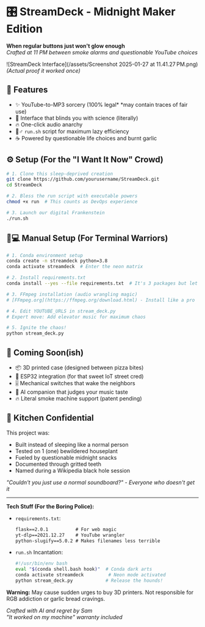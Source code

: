# 🎛️ StreamDeck - Midnight Maker Edition

**When regular buttons just won't glow enough**  
*Crafted at 11 PM between smoke alarms and questionable YouTube choices*

![StreamDeck Interface](/assets/Screenshot 2025-01-27 at 11.41.27 PM.png)  
*(Actual proof it worked once)*

## 🚀 Features
- ✨ YouTube-to-MP3 sorcery (100% legal* *may contain traces of fair use)
- 🌌 Interface that blinds you with science (literally)
- 🔥 One-click audio anarchy
- 🏃♂️ `run.sh` script for maximum lazy efficiency
- ☕ Powered by questionable life choices and burnt garlic

## ⚙️ Setup (For the "I Want It Now" Crowd)

```bash
# 1. Clone this sleep-deprived creation
git clone https://github.com/yourusername/StreamDeck.git
cd StreamDeck

# 2. Bless the run script with executable powers
chmod +x run  # This counts as DevOps experience

# 3. Launch our digital Frankenstein
./run.sh
```

## 🧑💻 Manual Setup (For Terminal Warriors)

```bash
# 1. Conda environment setup
conda create -n streamdeck python=3.8
conda activate streamdeck  # Enter the neon matrix

# 2. Install requirements.txt
conda install --yes --file requirements.txt  # It's 3 packages but let's pretend

# 3. FFmpeg installation (audio wrangling magic)
# [FFmpeg.org](https://ffmpeg.org/download.html) - Install like a pro

# 4. Edit YOUTUBE_URLS in stream_deck.py
# Expert move: Add elevator music for maximum chaos

# 5. Ignite the chaos!
python stream_deck.py
```

## 🔮 Coming Soon(ish)
- 📦 3D printed case (designed between pizza bites)
- 🔌 ESP32 integration (for that sweet IoT street cred)
- 🎚️ Mechanical switches that wake the neighbors
- 🤖 AI companion that judges your music taste
- 🔥 Literal smoke machine support (patent pending)

## 🍳 Kitchen Confidential
This project was:
- Built instead of sleeping like a normal person
- Tested on 1 (one) bewildered houseplant
- Fueled by questionable midnight snacks
- Documented through gritted teeth
- Named during a Wikipedia black hole session

*"Couldn't you just use a normal soundboard?" - Everyone who doesn't get it*

---

**Tech Stuff (For the Boring Police):**  
- `requirements.txt`:
  ```txt
  flask==2.0.1          # For web magic
  yt-dlp==2021.12.27    # YouTube wrangler
  python-slugify==5.0.2 # Makes filenames less terrible
  ```

- `run.sh` Incantation:
  ```bash
  #!/usr/bin/env bash
  eval "$(conda shell.bash hook)"  # Conda dark arts
  conda activate streamdeck         # Neon mode activated
  python stream_deck.py            # Release the hounds!
  ```

**Warning:** May cause sudden urges to buy 3D printers. Not responsible for RGB addiction or garlic bread cravings.  

*Crafted with AI and regret by Sam*  
*"It worked on my machine" warranty included*
